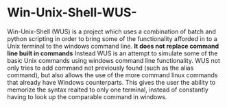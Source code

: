 # Win-Unix-Shell-WUS-
Win-Unix-Shell (WUS) is a project which uses a combination of batch and python scripting in order to bring some of the functionality afforded in to a Unix terminal to the windows command line.
**It does not replace command line built in commands**
Instead WUS is an attempt to simulate some of the basic Unix commands using windows command line functionality. WUS not only tries to add command not previously found (such as the alias command), but also allows the use of the more command linux commands that already have Windows counterparts. This gives the user the ability to memorize the syntax realted to only one terminal, instead of constantly having to look up the comparable command in windows.
